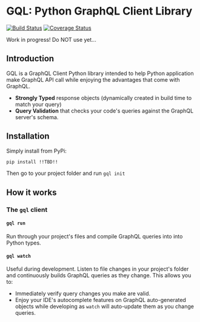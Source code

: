 # GQL: Python GraphQL Client Library

[![Build Status](https://travis-ci.org/ekampf/cql.svg?branch=master)](https://travis-ci.org/ekampf/cql)
[![Coverage Status](https://coveralls.io/repos/github/ekampf/gql/badge.svg?branch=master)](https://coveralls.io/github/ekampf/gql?branch=master)

Work in progress!  Do NOT use yet...

## Introduction

GQL is a GraphQL Client Python library intended to help Python application make GraphQL
API call while enjoying the advantages that come with GraphQL.

- **Strongly Typed** response objects (dynamically created in build time to match your query)
- **Query Validation** that checks your code's queries against the GraphQL server's schema.

## Installation

Simply install from PyPi:

```bash
pip install !!TBD!!
```

Then go to your project folder and run `gql init`


## How it works


### The `gql` client

#### `gql run`

Run through your project's files and compile GraphQL queries into into Python types.

#### `gql watch`

Useful during development. Listen to file changes in your project's folder and continuously
builds GraphQL queries as they change.
This allows you to:
* Immediately verify query changes you make are valid.
* Enjoy your IDE's autocomplete features on GraphQL auto-generated objects while developing
as `watch` will auto-update them as you change queries.
